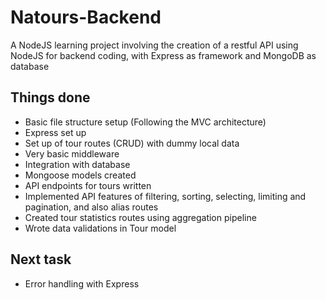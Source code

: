 # Natours-Backend
A NodeJS learning project involving the creation of a restful API using NodeJS for backend coding, with Express as framework and MongoDB as database

## Things done
* Basic file structure setup (Following the MVC architecture)
* Express set up
* Set up of tour routes (CRUD) with dummy local data
* Very basic middleware
* Integration with database
* Mongoose models created
* API endpoints for tours written
* Implemented API features of filtering, sorting, selecting, limiting and pagination, and also alias routes
* Created tour statistics routes using aggregation pipeline
* Wrote data validations in Tour model

## Next task
* Error handling with Express
